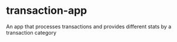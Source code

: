 # transaction-app
An app that processes transactions and provides different stats by a transaction category
